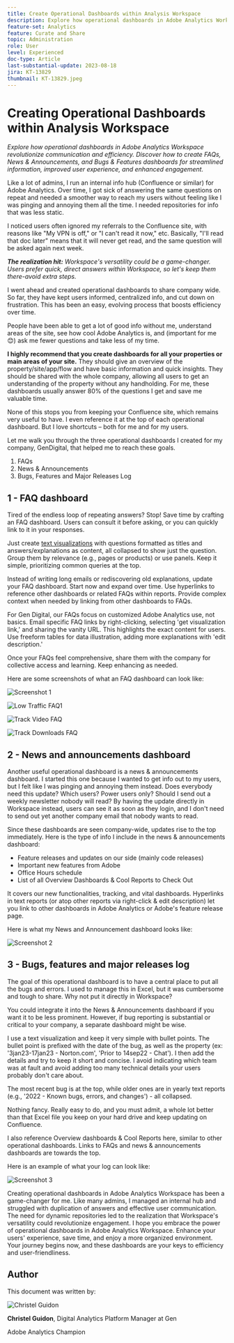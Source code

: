 ```yaml
---
title: Create Operational Dashboards within Analysis Workspace
description: Explore how operational dashboards in Adobe Analytics Workspace revolutionize communication and efficiency.
feature-set: Analytics
feature: Curate and Share
topic: Administration
role: User
level: Experienced
doc-type: Article
last-substantial-update: 2023-08-18
jira: KT-13829
thumbnail: KT-13829.jpeg
---
```

# Creating Operational Dashboards within Analysis Workspace

_Explore how operational dashboards in Adobe Analytics Workspace revolutionize communication and efficiency. Discover how to create FAQs, News & Announcements, and Bugs & Features dashboards for streamlined information, improved user experience, and enhanced engagement._


Like a lot of admins, I run an internal info hub (Confluence or similar) for Adobe Analytics. Over time, I got sick of answering the same questions on repeat and needed a smoother way to reach my users without feeling like I was pinging and annoying them all the time. I needed repositories for info that was less static.

I noticed users often ignored my referrals to the Confluence site, with reasons like "My VPN is off," or "I can't read it now," etc. Basically, "I'll read that doc later" means that it will never get read, and the same question will be asked again next week. 

***The realization hit:** Workspace's versatility could be a game-changer. Users prefer quick, direct answers within Workspace, so let's keep them there-avoid extra steps.*

I went ahead and created operational dashboards to share company wide. So far, they have kept users informed, centralized info, and cut down on frustration. This has been an easy, evolving process that boosts efficiency over time.

People have been able to get a lot of good info without me, understand areas of the site, see how cool Adobe Analytics is, and (important for me 😊) ask me fewer questions and take less of my time. 

**I highly recommend that you create dashboards for all your properties or main areas of your site.** They should give an overview of the property/site/app/flow and have basic information and quick insights. They should be shared with the whole company, allowing all users to get an understanding of the property without any handholding. For me, these dashboards usually answer 80% of the questions I get and save me valuable time.

None of this stops you from keeping your Confluence site, which remains very useful to have. I even reference it at the top of each operational dashboard. But I love shortcuts – both for me and for my users.

Let me walk you through the three operational dashboards I created for my company, GenDigital, that helped me to reach these goals.

1. FAQs
1. News & Announcements
1. Bugs, Features and Major Releases Log


## 1 - FAQ dashboard

Tired of the endless loop of repeating answers? Stop! Save time by crafting an FAQ dashboard. Users can consult it before asking, or you can quickly link to it in your responses.

Just create [text visualizations](https://experienceleague.adobe.com/docs/analytics/analyze/analysis-workspace/visualizations/text.html) with questions formatted as titles and answers/explanations as content, all collapsed to show just the question. Group them by relevance (e.g., pages or products) or use panels. Keep it simple, prioritizing common queries at the top.

Instead of writing long emails or rediscovering old explanations, update your FAQ dashboard. Start now and expand over time. Use hyperlinks to reference other dashboards or related FAQs within reports. Provide complex context when needed by linking from other dashboards to FAQs.

For Gen Digital, our FAQs focus on customized Adobe Analytics use, not basics. Email specific FAQ links by right-clicking, selecting 'get visualization link,' and sharing the vanity URL. This highlights the exact content for users. Use freeform tables for data illustration, adding more explanations with 'edit description.'

Once your FAQs feel comprehensive, share them with the company for collective access and learning. Keep enhancing as needed.

Here are some screenshots of what an FAQ dashboard can look like:

![Screenshot 1](assets/screenshot-1_v2.png)

![Low Traffic FAQ1](assets/low-traffic-faq.png) 

![Track Video FAQ](assets/track-video-faq.png)

![Track Downloads FAQ](assets/track-downloads-faq.png)

## 2 - News and announcements dashboard

Another useful operational dashboard is a news & announcements dashboard. I started this one because I wanted to get info out to my users, but I felt like I was pinging and annoying them instead. Does everybody need this update? Which users? Power users only? Should I send out a weekly newsletter nobody will read? By having the update directly in Workspace instead, users can see it as soon as they login, and I don't need to send out yet another company email that nobody wants to read. 

Since these dashboards are seen company-wide, updates rise to the top immediately. Here is the type of info I include in the news & announcements dashboard:

- Feature releases and updates on our side (mainly code releases)
- Important new features from Adobe
- Office Hours schedule
- List of all Overview Dashboards & Cool Reports to Check Out

It covers our new functionalities, tracking, and vital dashboards. Hyperlinks in text reports (or atop other reports via right-click & edit description) let you link to other dashboards in Adobe Analytics or Adobe's feature release page.

Here is what my News and Announcement dashboard looks like: 

![Screenshot 2](assets/screenshot-2.png)

## 3 - Bugs, features and major releases log

The goal of this operational dashboard is to have a central place to put all the bugs and errors. I used to manage this in Excel, but it was cumbersome and tough to share. Why not put it directly in Workspace?

You could integrate it into the News & Announcements dashboard if you want it to be less prominent. However, if bug reporting is substantial or critical to your company, a separate dashboard might be wise.

I use a text visualization and keep it very simple with bullet points. The bullet point is prefixed with the date of the bug, as well as the property (ex: '3jan23-17jan23 - Norton.com', 'Prior to 14sep22 - Chat'). I then add the details and try to keep it short and concise. I avoid indicating which team was at fault and avoid adding too many technical details your users probably don't care about. 

The most recent bug is at the top, while older ones are in yearly text reports (e.g., '2022 - Known bugs, errors, and changes') - all collapsed.

Nothing fancy. Really easy to do, and you must admit, a whole lot better than that Excel file you keep on your hard drive and keep updating on Confluence. 

I also reference Overview dashboards & Cool Reports here, similar to other operational dashboards. Links to FAQs and news & announcements dashboards are towards the top. 

Here is an example of what your log can look like: 

![Screenshot 3](assets/screenshot-3.png)

Creating operational dashboards in Adobe Analytics Workspace has been a game-changer for me. Like many admins, I managed an internal hub and struggled with duplication of answers and effective user communication. The need for dynamic repositories led to the realization that Workspace's versatility could revolutionize engagement. I hope you embrace the power of operational dashboards in Adobe Analytics Workspace. Enhance your users' experience, save time, and enjoy a more organized environment. Your journey begins now, and these dashboards are your keys to efficiency and user-friendliness.

## Author

This document was written by:

![Christel Guidon](assets/Christel-Headshot-150.png)

**Christel Guidon**, Digital Analytics Platform Manager at Gen

Adobe Analytics Champion

